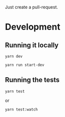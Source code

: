 Just create a pull-request.

# Development

## Running it locally

`yarn dev`

`yarn run start-dev`

## Running the tests

`yarn test`

or

`yarn test:watch`

